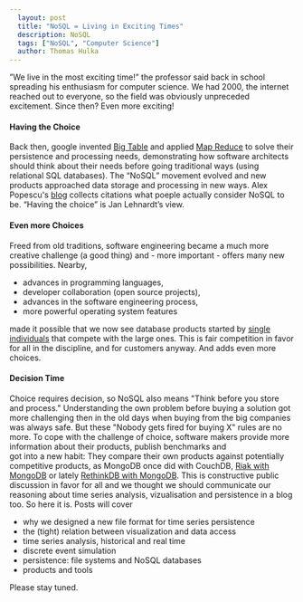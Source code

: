 ```yaml
---
  layout: post
  title: "NoSQL = Living in Exciting Times"
  description: NoSQL
  tags: ["NoSQL", "Computer Science"] 
  author: Thomas Hulka
---
```


”We live in the most exciting time!” the professor said back in school spreading his enthusiasm for 
computer science. We had 2000, the internet reached out to everyone, so the field was obviously 
unpreceded excitement. Since then? Even more exciting!


#### Having the Choice
Back then, google invented [Big Table](https://en.wikipedia.org/wiki/BigTable) and applied 
[Map Reduce](https://en.wikipedia.org/wiki/MapReduce) to solve their persistence and processing 
needs,   <!-- more start --> demonstrating how software architects should think about their needs before going traditional ways 
(using relational SQL databases). The “NoSQL” movement evolved and new products approached data 
storage and processing in new ways. Alex Popescu's [blog](http://nosql.mypopescu.com/kb/nosql) 
collects citations what poeple actually consider NoSQL to be. “Having the choice” is Jan Lehnardt’s view.

#### Even more Choices
Freed from old traditions, software engineering became a much more creative challenge (a good thing) and - more important - offers many new possibilities. Nearby,
  
  * advances in programming languages,
  * developer collaboration (open source projects),
  * advances in the software engineering process,
  * more powerful operating system features

made it possible that we now see database products started by [single](http://ravendb.net/) [individuals](http://couchdb.com) that compete with the large ones. This is fair competition in favor for all in the discipline, and for customers anyway. And adds even more choices.

#### Decision Time
Choice requires decision, so NoSQL also means "Think before you store and process." 
Understanding the own problem before buying a solution got more challenging then in the old days 
when buying from the big companies was always safe. But these "Nobody gets fired for buying X" rules are no more. To cope 
with the challenge of choice, software makers provide more information about their products, publish benchmarks and  
got into a new habit: They compare their own products against potentially competitive products, as MongoDB once did with CouchDB, [Riak with MongoDB](http://docs.basho.com/riak/latest/references/appendices/comparisons/Riak-Compared-to-MongoDB/)
or lately [RethinkDB with MongoDB](http://www.rethinkdb.com/docs/comparisons/mongodb/). This is constructive public discussion
in favor for all and we thought we should communicate our reasoning about 
time series analysis, vizualisation and persistence in a blog too. So here it is. Posts will cover 

  * why we designed a new file format for time series persistence
  * the (tight) relation between visualization and data access
  * time series analysis, historical and real time
  * discrete event simulation
  * persistence: file systems and NoSQL databases
  * products and tools

Please stay tuned.

<!-- more end -->